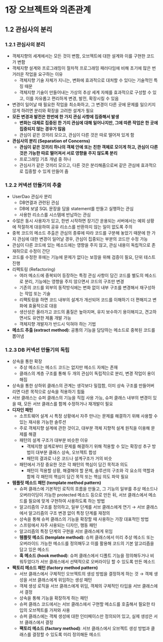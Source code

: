 # 1장 오브젝트와 의존관계

## 1.2 관심사의 분리

### 1.2.1 관심사의 분리

- 객체지향의 세계에서는 모든 것이 변함, 오브젝트에 대한 설계와 이를 구현한 코드가 변함
- 객체지향 설계와 프로그래밍이 절차적 프로그래밍 패러다임에 비해 초기에 많은 번거러운 작업을 요구하는 이유
    - 객체지향 기술 자체가 지니는, 변화에 효과적으로 대처할 수 있다는 기술적인 특징 때문
    - 객체지향 기술이 만들어내는 가상의 추상 세계 자체를 효과적으로 구성할 수 있고, 이를 자유롭고 편리하게 변경, 발전, 확장시킬 수 있음
- 변경이 일어날 때 필요한 작업을 최소화하고, 그 변경이 다른 곳에 문제를 일으키지 않게 하려면 분리와 확장을 고려한 설계가 필요
- **모든 변경과 발전은 한번에 한 가지 관심 사항에 집중해서 발생**
    - **변화는 대체로 집중된 한 가지 관심에 대해 일어나지만, 그에 따른 작업은 한 곳에 집중되지 않는 경우가 많음**
    - 관심이 같은 것끼리 모으고, 관심이 다른 것은 따로 떨어져 있게 함
- **관심사의 분리 (Separation of Concerns)**
    - **관심이 같은 것끼리 하나의 객체 안에 또는 친한 객체로 모이게 하고, 관심이 다른 것은 가능한 따로 떨어져서 서로 영향을 주지 않도록 분리**
    - 프로그래밍 기초 개념 중 하나
    - 관심사가 같은 것끼리 모으고, 다른 것은 분리해줌으로써 같은 관심에 효과적으로 집중할 수 있게 만들어 줌

### 1.2.2 커넥션 만들기의 추출

- UserDao 관심사 분리
    - DB연결과 관련된 관심
    - DB에 보낼 SQL 문장을 담을 statement를 만들고 실행하는 관심
    - 사용한 리소스를 시스템에 반납하는 관심
- 수많은 동시 사용자가 있고, 한번 시작하면 장기간 운용되는 서버에서는 예외 상황에 적절하게 대응하여 공유 리소스를 반환하지 않는 일이 없도록 주의
- 중복 코드의 메소드 추출은 관심의 종류에 따라 코드를 구분해 놓았기 때문에 한 가지 관심에 대한 변경이 일어날 경우, 관심이 집중되는 부분의 코드만 수정 가능
- 관심이 다른 코드에 있는 메소드에는 영향을 주지 않고, 관심 내용이 독립적으로 존재하므로 수정이 간단
- 코드를 수정한 후에는 기능에 문제가 없다는 보장을 위해 검증이 필요, 단위 테스트 진행
- 리펙토링 (Refactoring)
    - 여러 메소드에 중복되어 등장하는 특정 관심 사항이 담긴 코드를 별도의 메소드로 분리, 기능에는 영향을 주지 않으면서 코드의 구조만 변경
    - 기존의 코드를 외부의 동작방식에는 변화 없이 내부 구조를 변경해서 재구성하는 작업 또는 기술
    - 리팩토링을 하면 코드 내부의 설계가 개선되어 코드를 이해하기 더 편해지고 변화에 효율적으로 대응
    - 생산성은 올라가고 코드의 품질은 높아지며, 유지 보수하기 용이해지고, 견고하면서도 유연한 제품 개발 가능
    - 객체지향 개발자가 반드시 익혀야 하는 기법
- **메소드 추출 (extract method)**: 공통의 기능을 담당하는 메소드로 중복된 코드를 뽑아냄

### 1.2.3 DB 커넥션 만들기의 독립

- 상속을 통한 확장
    - 추상 메소드는 메소드 코드는 없지만 메소드 자체는 존재
    - 클래스의 계층 구조를 통해 두 개의 관심이 독립적으로 분리, 변경 작업이 용이해짐
- 상속을 통한 상하위 클래스의 관계는 생각보다 밀접함, 이미 상속 구조를 만들어버리면 다른 목적으로 상속을 적용하기 힘듦
- 서브 클래스는 슈퍼 클래스의 기능을 직접 사용 가능, 슈퍼 클래스 내부의 변경이 있을 때, 모든 서브 클래스를 함께 수정하거나 재개발이 필요
- **디자인 패턴**
    - 소프트웨어 설계 시 특정 상황에서 자주 만나는 문제를 해결하기 위해 사용할 수 있는 재사용 가능한 솔루션
    - 주로 객체지향 설계에 관한 것이고, 대부분 객체 지향적 설계 원칙을 이용해 문제를 해결
    - 패턴의 설계 구조가 대부분 비슷한 이유
        - 객체지향 설계로부터 문제를 해결하기 위해 적용할 수 있는 확장성 추구 방법이 대부분 클래스 상속, 오브젝트 합성
        - 패턴의 결과로 나온 코드나 설계구조가 거의 비슷
    - 패턴에서 가장 중요한 것은 각 패턴의 핵심이 담긴 목적과 의도
        - 패턴이 적용할 상황, 해결해야 할 문제, 솔루션의 구조와 각 요소의 역할과 함께 각 패턴의 핵심이 담긴 목적 또는 핵심 의도 파악 필요
- **템플릿 메소드 패턴 (template method pattern)**
    - 슈퍼 클래스에 기본적인 로직의 흐름을 만들고, 그 기능의 일부를 추상 메소드나 오버라이딩이 가능한 protected 메소드 등으로 만든 뒤, 서브 클래스에서 메소드를 필요에 맞게 구현하여 사용하도록 하는 방법
    - 알고리즘의 구조를 정의하고, 일부 단계를 서브 클래스에게 연기 → 서브 클래스에서 알고리즘의 구조 변경 없이 특정 단계를 재정의
    - 상속을 통해 슈퍼 클래스의 기능을 확장할 때 사용하는 가장 대표적인 방법
    - 스프링에서 자주 사용되는 디자인, 행동 패턴
    - 알고리즘의 특정 단계의 구현을 서브 클래스에게 위임
    - **템플릿 메소드 (template method)**: 슈퍼 클래스에서 미리 추상 메소드 또는 오버라이드 가능한 메소드를 정의해두고 이를 활용해 코드의 기본 알고리즘을 담고 있은 메소드
    - **훅 메소드 (hook method)**: 슈퍼 클래스에서 디폴트 기능을 정의해두거나 비워두었다가 서브 클래스에서 선택적으로 오버라이딩 할 수 있도록 만든 메소드
- **팩토리 메소드 패턴 (factory method pattern)**
    - 서브 클래스에서 구체적인 오브젝트의 생성 방법을 결정하게 하는 것 → 객체 생성을 서브 클래스에게 위임하는 생성 패턴
    - 객체 생성 로직을 서브 클래스에게 위임, 객체의 구체적인 타입을 서브 클래스에서 결정
    - 상속을 통해 기능을 확장하게 하는 패턴
    - 슈퍼 클래스 코드에서는 서브 클래스에서 구현할 메소드를 호출해서 필요한 타입의 오브젝트를 가져와 사용
    - 슈퍼 클래스에는 객체 생성에 대한 인터페이스만 정의되어 있고, 실제 생성은 서브 클래스에서 결정
    - **팩토리 메소드 (factory method)**: 서브 클래스에서 오브젝트 생성 방법과 클래스를 결정할 수 있도록 미리 정의해둔 메소드
